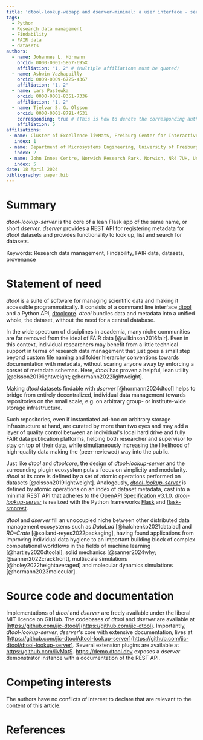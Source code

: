 ```yaml
---
title: 'dtool-lookup-webapp and dserver-minimal: a user interface - server application bundle for making dserver easily accessible'
tags:
  - Python
  - Research data management
  - Findability
  - FAIR data
  - datasets
authors:
  - name: Johannes L. Hörmann
    orcid: 0000-0001-5867-695X
    affiliation: "1, 2" # (Multiple affiliations must be quoted)
  - name: Ashwin Vazhappilly
    orcid: 0009-0009-6725-4367
    affiliation: "1, 2"
  - name: Lars Pastewka
    orcid: 0000-0001-8351-7336
    affiliation: "1, 2"
  - name: Tjelvar S. G. Olsson 
    orcid: 0000-0001-8791-4531
    corresponding: true # (This is how to denote the corresponding author)
    affiliation: 5
affiliations:
 - name: Cluster of Excellence livMatS, Freiburg Center for Interactive Materials and Bioinspired Technologies, University of Freiburg, Georges-Köhler-Allee 105, 79110 Freiburg, Germany
   index: 1
 - name: Department of Microsystems Engineering, University of Freiburg, Georges-Köhler-Allee 103, 79110 Freiburg, Germany
   index: 2
 - name: John Innes Centre, Norwich Research Park, Norwich, NR4 7UH, United Kingdom
   index: 5
date: 18 April 2024
bibliography: paper.bib
---
```


Summary
=======

*dtool-lookup-server* is the core of a lean Flask app of the same name, or
short *dserver*. *dserver* provides a REST API for registering metadata for
*dtool* datasets and provides functionality to look up, list and search for
datasets.

Keywords: Research data management, Findability, FAIR data, datasets,
provenance

Statement of need
=================

*dtool* is a suite of software for managing scientific data and making it
accessible programmatically. It consists of a command line interface
[dtool](https://github.com/jic-dtool/dtool) and a Python API,
[dtoolcore](https://github.com/jic-dtool/dtoolcore).
*dtool* bundles data and metadata into a unified whole, the dataset,
without the need for a central database.

In the wide spectrum of disciplines in academia, many niche communities are far
removed from the ideal of FAIR data [@wilkinson2016fair].
Even in this context, individual researchers may benefit from
a little technical support in terms of research data management that just goes
a small step beyond custom file naming and folder hierarchy conventions
towards documentation with metadata, without scaring anyone away by enforcing
a corset of metadata schemas. Here, *dtool* has proven a helpful, lean utility
[@olsson2019lightweight; @hormann2022lightweight].

Making *dtool* datasets findable with *dserver* [@hormann2024dtool] helps to
bridge from entirely decentralized, individual data management towards
repositories on the small scale, e.g. on arbitrary group- or institute-wide
storage infrastructure.

Such repositories, even if instantiated ad-hoc on arbitrary storage
infrastructure at hand, are curated by more than two eyes and may add a layer of
quality control between an individual's local hard drive and fully FAIR data
publication platforms, helping both researcher and supervisor to stay on top of
their data, while simultaneously increasing the likelihood of high-quality data
making the (peer-reviewed) way into the public.

Just like *dtool* and *dtoolcore*, the design of
[*dtool-lookup-server*](https://github.com/jic-dtool/dtool-lookup-server)
and the surrounding plugin ecosystem puts a focus on simplicity and modularity.
*dtool* at its core is defined by a set of atomic operations performed on
datasets [@olsson2019lightweight]. Analogously,
[*dtool-lookup-server*](https://github.com/jic-dtool/dtool-lookup-server) is
defined by atomic operations on an index of dataset metadata, cast into a
minimal REST API that adheres to the
[OpenAPI Specification v3.1.0](https://spec.openapis.org/oas/v3.1.0).
[*dtool-lookup-server*](https://github.com/jic-dtool/dtool-lookup-server) is realized with the Python frameworks [Flask](https://flask.palletsprojects.com/)
and [flask-smorest](https://flask-smorest.readthedocs.io/en/latest/).

*dtool* and *dserver* fill an unoccupied niche between other distributed data
management ecosystems such as *DataLad*
[@halchenko2021datalad] and *RO-Crate* [@soiland-reyes2022packaging], having
found applications from improving individual data hygiene
to an important building block of complex computational workflows
in the fields of machine learning [@hartley2020dtoolai], solid mechanics
[@sanner2024why; @sanner2022crackfront], multiscale simulations
[@holey2022heightaveraged] and molecular dynamics simulations
[@hormann2023molecular].


Source code and documentation
=============================

Implementations of *dtool* and *dserver* are freely available under the
liberal MIT licence on GitHub. The codebases of *dtool* and *dserver*
are available at
[https://github.com/jic-dtool/](https://github.com/jic-dtool).
Importantly, *dtool-lookup-server*,
*dserver*'s core with extensive documentation, lives at
[https://github.com/jic-dtool/dtool-lookup-server](https://github.com/jic-dtool/dtool-lookup-server).
Several extension plugins are available at
<https://github.com/livMatS>. <https://demo.dtool.dev> exposes a
*dserver* demonstrator instance with a documentation of the REST API.

Competing interests
===================

The authors have no conflicts of interest to declare that are relevant
to the content of this article.

References
==========
